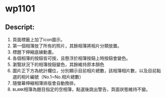 # wp1101
## Descript:
1. 頁面標籤上加了icon圖示。
2. 第一個相簿放了所有的照片，其餘相簿將相片分類放置。
3. 標題下伸縮底線動畫。
4. 各個相簿的按鈕皆可按，且懸浮於相簿按鈕上時按鈕會變色。
5. 瀏覽狀況下的相簿按鈕變色，其餘維持原本顏色
6. 圖片正下方為統計欄位，分別顯示目前相片總數，該相簿相片數，以及目前點選的相片編號（No.1~No.相片總數）
7. 隨螢幕伸縮相簿排版會自動換排。
8. `BLANK`相簿為題目指定的空相簿，點選後跳出警告，頁面狀態維持不變。